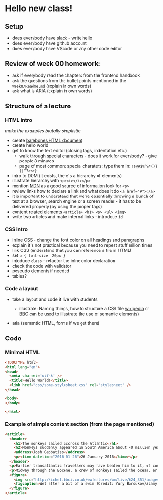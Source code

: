 # Hello new class!

## Setup

* does everybody have slack - write hello
* does everybody have github account
* does everybody have VScode or any other code editor

## Review of week 00 homework:

* ask if everybody read the chapters from the frontend handbook
* ask the questions from the bullet points mentioned in the `Week0/Readme.md` (explain in own words)
* ask what is ARIA (explain in own words)

## Structure of a lecture

### HTML intro

_make the examples brutally simplistic_

* create [barebones HTML document](http://www.coreservlets.com/html5-tutorial/basic-html5-document.html)
* create hello world
* get to know the text editor (closing tags, indentation etc.)
  * walk through special characters - does it work for everybody? - give people 3 minutes
  * page of most commont special charaters: type them in: `!!@#$%^&*()}{|"?><>}`
* intro to DOM (it exists, there's a hierarchy of elements)
* illustrate hierarchy with `<p><i></i></p>`
* mention [MDN](https://developer.mozilla.org/en-US/docs/) as a good source of information look for `<p>`
* review links how to declare a link and what does it do `<a href="#"></a>`
* it is important to understand that we're essentially throwing a bunch of text at a browser, search engine or a screen reader - it has to be delivered properly (by using the proper tags)
* content related elements `<article> <h1> <p> <ul> <img>`
* write two articles and make internal links - introdcue `id`

### CSS intro

* inline CSS - change the font color on all headings and paragraphs
* explain it's not practical because you need to repeat stuff milion times
* link CSS (understand that you can reference a file in HTML)
* set `p { font-size: 20px }`
* intoduce `class` - refactor the inlne color declaration
* check the code with validator
* peseudo elements if needed
* tables?

### Code a layout

* take a layout and code it live with students:

  * illustrate: Naming things, how to structure a CSS file [wikipedia](https://en.wikipedia.org/wiki/North_Ronaldsay_sheep) or [BBC](http://www.bbc.com/earth/story/20160126-the-monkeys-that-sailed-across-the-atlantic-to-south-america) can be used to illustrate the use of semantic elements)

* aria (semantic HTML, forms if we get there)

## Code

### Minimal HTML

```HTML
<!DOCTYPE html>
<html lang="en">
<head>
  <meta charset="utf-8" />
  <title>Hello World!</title>
  <link href="css/some-stylesheet.css" rel="stylesheet" />
</head>

<body>
</body>

</html>
```

### Example of simple content section (from the page mentioned)

```HTML
<article>
  <header>
    <h1>The monkeys sailed accross the Atlantic</h1>
    <h2>Monkeys suddenly appeared in South America about 40 million years ago.</h2>
    <address>Josh Gabbatiss</address>
    <p><time datetime="2016-01-26">26 January 2016</time></p>
  </header>
  <p>Earlier transatlantic travellers may have beaten him to it, of course: the <a href="http://www.smithsonianmag.com/history/the-vikings-a-memorable-visit-to-america-98090935/?no-ist">Vikings</a> almost certainly made the crossing, and there are claims that the Egyptians and all manner of other groups did too.</p>
  <p>Midway through the Eocene, a crew of monkeys sailed the ocean, er, green.</p>
  <figure>
    <img src="http://ichef.bbci.co.uk/wwfeatures/wm/live/624_351/images/live/p0/3g/m7/p03gm72c.jpg" alt="monkey standing on the coast - looking grim" />
    <figcaption>Wet after a bit of a swim (Credit: Yury Barsukov/Alamy Stock Photo)</figcaption>
  </figure>
</article>
```
